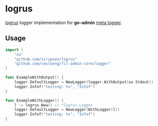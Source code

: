 # logrus

[logrus](https://github.com/sirupsen/logrus) logger implementation for __go-admin__ [meta logger](https://github.com/ceuloong/fil-admin-core/tree/master/logger).

## Usage

```go
import (
	"os"
	"github.com/sirupsen/logrus"
	"github.com/ceuloong/fil-admin-core/logger"
)

func ExampleWithOutput() {
	logger.DefaultLogger = NewLogger(logger.WithOutput(os.Stdout))
	logger.Infof("testing: %s", "Infof")
}

func ExampleWithLogger() {
	l := logrus.New() // *logrus.Logger
	logger.DefaultLogger = NewLogger(WithLogger(l))
	logger.Infof("testing: %s", "Infof")
}
```

